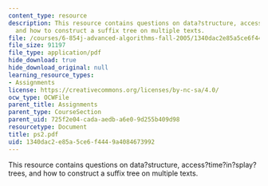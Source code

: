```yaml
---
content_type: resource
description: This resource contains questions on data?structure, access?time?in?splay?trees,
  and how to construct a suffix tree on multiple texts.
file: /courses/6-854j-advanced-algorithms-fall-2005/1340dac2e85a5ce6f4449a4084673992_ps2.pdf
file_size: 91197
file_type: application/pdf
hide_download: true
hide_download_original: null
learning_resource_types:
- Assignments
license: https://creativecommons.org/licenses/by-nc-sa/4.0/
ocw_type: OCWFile
parent_title: Assignments
parent_type: CourseSection
parent_uid: 725f2e04-cada-aedb-a6e0-9d255b409d98
resourcetype: Document
title: ps2.pdf
uid: 1340dac2-e85a-5ce6-f444-9a4084673992
---
```

This resource contains questions on data?structure, access?time?in?splay?trees, and how to construct a suffix tree on multiple texts.